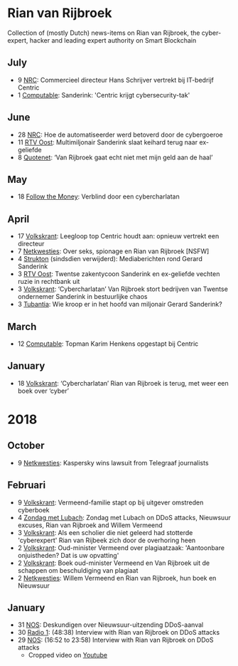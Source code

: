 # Rian van Rijbroek

Collection of (mostly Dutch) news-items on Rian van Rijbroek, the cyber-expert, hacker and leading expert authority on Smart Blockchain 

## July
* 9 [NRC](https://www.nrc.nl/nieuws/2019/07/09/vierde-directielid-in-half-jaar-tijd-weg-bij-centric-a3966561): Commercieel directeur Hans Schrijver vertrekt bij IT-bedrijf Centric
* 1 [Computable](https://www.computable.nl/artikel/nieuws/security/6694589/250449/sanderink-centric-krijgt-cybersecurity-tak.html): Sanderink: 'Centric krijgt cybersecurity-tak'

## June
* 28 [NRC](https://www.nrc.nl/nieuws/2019/06/28/automatiseerder-betoverd-door-cybergoeroe-a3965527): Hoe de automatiseerder werd betoverd door de cybergoeroe
* 11 [RTV Oost](https://www.rtvoost.nl/nieuws/313928/Multimiljonair-Sanderink-slaat-keihard-terug-naar-ex-geliefde): Multimiljonair Sanderink slaat keihard terug naar ex-geliefde
* 8 [Quotenet](https://www.quotenet.nl/nieuws/a27809443/van-rijbroek-gaat-echt-niet-met-mijn-geld-aan-de-haal/): ‘Van Rijbroek gaat echt niet met mijn geld aan de haal’

## May
* 18 [Follow the Money](https://www.ftm.nl/artikelen/gerard-sanderink-rian-van-rijbroek#): Verblind door een cybercharlatan

## April
* 17 [Volkskrant](https://www.volkskrant.nl/nieuws-achtergrond/leegloop-top-centric-houdt-aan-opnieuw-vertrekt-een-directeur~b633b06d/): Leegloop top Centric houdt aan: opnieuw vertrekt een directeur
*  7 [Netkwesties](https://www.netkwesties.nl/1334/over-seks-spionage-en-rian-van-rijbroek.htm): Over seks, spionage en Rian van Rijbroek [NSFW]
*  4 [Strukton](https://web.archive.org/web/20190405235142/https://www.strukton.nl/nieuws/2019/mediaberichten-rond-gerard-sanderink/) (sindsdien verwijderd): Mediaberichten rond Gerard Sanderink
*  3 [RTV Oost](https://www.rtvoost.nl/nieuws/310255/Twentse-zakentycoon-Sanderink-en-ex-geliefde-vechten-ruzie-in-rechtbank-uit): Twentse zakentycoon Sanderink en ex-geliefde vechten ruzie in rechtbank uit
*  3 [Volkskrant](https://www.volkskrant.nl/nieuws-achtergrond/cybercharlatan-van-rijbroek-stort-bedrijven-van-twentse-ondernemer-sanderink-in-bestuurlijke-chaos~b6541d3b/): ‘Cybercharlatan’ Van Rijbroek stort bedrijven van Twentse ondernemer Sanderink in bestuurlijke chaos
*  3 [Tubantia](https://www.tubantia.nl/almelo/wie-kroop-er-in-het-hoofd-van-miljonair-gerard-sanderink~ae3e0cc5/?referrer=https://www.netkwesties.nl/1334/over-seks-spionage-en-rian-van-rijbroek.htm): Wie kroop er in het hoofd van miljonair Gerard Sanderink? 

## March
* 12 [Computable](https://www.computable.nl/artikel/nieuws/carriere/6623579/250449/topman-karim-henkens-opgestapt-bij-centric.html): Topman Karim Henkens opgestapt bij Centric

## January
* 18 [Volkskrant](https://www.volkskrant.nl/cultuur-media/cybercharlatan-rian-van-rijbroek-is-terug-met-weer-een-boek-over-cyber~b8adb92a/): ‘Cybercharlatan’ Rian van Rijbroek is terug, met weer een boek over ‘cyber’

# 2018

## October
* 9 [Netkwesties](https://www.netkwesties.nl/1294/kaspersky-wins-lawsuit-from-telegraaf.htm): Kaspersky wins lawsuit from Telegraaf journalists

## Februari
* 9 [Volkskrant](https://www.volkskrant.nl/cultuur-media/vermeend-familie-stapt-op-bij-uitgever-omstreden-cyberboek~b25989fa/): Vermeend-familie stapt op bij uitgever omstreden cyberboek
* 4 [Zondag met Lubach](https://www.youtube.com/watch?v=aunT-MLjbDU): Zondag met Lubach on DDoS attacks, Nieuwsuur excuses, Rian van Rijbroek and Willem Vermeend
* 3 [Volkskrant](https://www.volkskrant.nl/columns-opinie/als-een-scholier-die-niet-geleerd-had-stotterde-cyberexpert-rian-van-rijbeek-zich-door-de-overhoring-heen~bfeee80f/): Als een scholier die niet geleerd had stotterde 'cyberexpert' Rian van Rijbeek zich door de overhoring heen
* 2 [Volkskrant](https://www.volkskrant.nl/cultuur-media/oud-minister-vermeend-over-plagiaatzaak-aantoonbare-onjuistheden-dat-is-uw-opvatting~b04a0820/): Oud-minister Vermeend over plagiaatzaak: 'Aantoonbare onjuistheden? Dat is uw opvatting' 
* 2 [Volkskrant](https://www.volkskrant.nl/cultuur-media/boek-oud-minister-vermeend-en-van-rijbroek-uit-de-schappen-om-beschuldiging-van-plagiaat~bc083199/): Boek oud-minister Vermeend en Van Rijbroek uit de schappen om beschuldiging van plagiaat
* 2 [Netkwesties](https://www.netkwesties.nl/1264/willem-vermeend-en-rian-van-rijbroek.htm): Willem Vermeend en Rian van Rijbroek, hun boek en Nieuwsuur

## January

* 31 [NOS](https://nos.nl/nieuwsuur/artikel/2214745-deskundigen-over-nieuwsuur-uitzending-ddos-aanval.html): Deskundigen over Nieuwsuur-uitzending DDoS-aanval
* 30 [Radio 1](https://www.nporadio1.nl/dit-is-de-dag/onderwerpen/442845-zijn-ddos-aanvallen-de-opmaat-naar-geldspuwende-betaalautomaten): (48:38) Interview with Rian van Rijbroek on DDoS attacks 
* 29 [NOS](https://nos.nl/uitzending/30831-nieuwsuur.html): (16:52 to 23:58) Interview with Rian van Rijbroek on DDoS attacks
  * Cropped video on [Youtube](https://www.youtube.com/watch?v=V8D0bv17Ies)